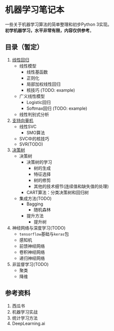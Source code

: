 机器学习笔记本
============
一些关于机器学习算法的简单整理和初步Python 3实现。  
**初学机器学习，水平非常有限，内容仅供参考**。

目录（暂定）
----------------
1. [线性回归](1_LinearRegression.ipynb)
    - 线性模型
        + 线性基函数
        + 正则化
        + 局部加权线性回归
        + 核技巧 (TODO: example)
    - 广义线性模型
        + Logistic回归
        + Softmax回归 (TODO: example)
    - 线性判别式分析
2. [支持向量机](2_SVM.ipynb)
    - 线性SVC
        + SMO算法
    - SVC中的核技巧
    - SVR(TODO)
3. [决策树](3_Trees.ipynb)
    - 决策树
        + 决策树的学习
            * 树的生成
            * 特征选择
            * 树的修剪
            * 其他的技术细节(连续值和缺失值的处理)
        + CART算法：分类决策树和回归树
    - 集成方法(TODO)
        + Bagging
            * 随机森林
        + 提升方法
            * 提升树
4. 神经网络与深度学习(TODO)
    - `tensorflow`基础与`keras`包
    - 感知机
    - 前馈神经网络
    - 卷积神经网络
    - 递归神经网络
5. 非监督学习(TODO)
    - 聚类
    - 降维
    

参考资料
------------
1. 西瓜书
2. 机器学习实战
3. 统计学习方法
4. DeepLearning.ai